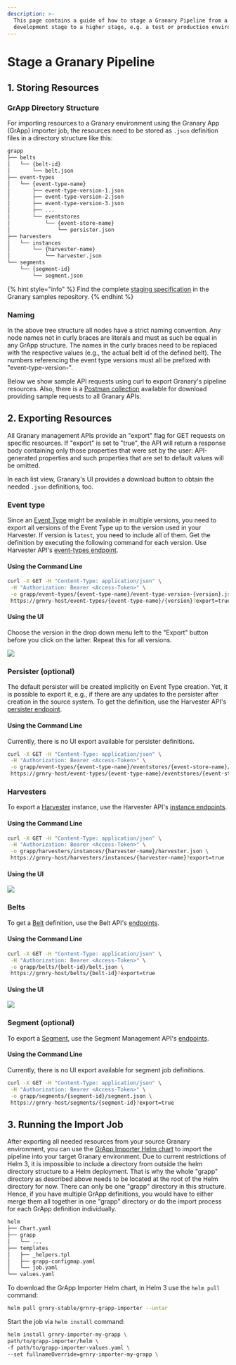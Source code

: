 ```yaml
---
description: >-
  This page contains a guide of how to stage a Granary Pipeline from a
  development stage to a higher stage, e.g. a test or production environment.
---
```


# Stage a Granary Pipeline

## 1. Storing Resources

### GrApp Directory Structure

For importing resources to a Granary environment using the Granary App (GrApp) importer job, the resources need to be stored as `.json` definition files in a directory structure like this:

```bash
grapp
├── belts
│   └── {belt-id}
│       └── belt.json
├── event-types
│   └── {event-type-name}
│       ├── event-type-version-1.json
│       ├── event-type-version-2.json
│       ├── event-type-version-3.json
│       ├── ...
│       └── eventstores
│           └── {event-store-name}
│               └── persister.json
├── harvesters
│   └── instances
│       └── {harvester-name}
│           └── harvester.json
└── segments
    └── {segment-id}
        └── segment.json
```

{% hint style="info" %}
Find the complete [staging specification](https://github.com/syncier/grnry-samples/tree/master/pipeline-staging-specs) in the Granary samples repository.
{% endhint %}

### Naming

In the above tree structure all nodes have a strict naming convention. Any node names not in curly braces are literals and must as such be equal in any GrApp structure. The names in the curly braces need to be replaced with the respective values (e.g., the actual belt id of the defined belt). The numbers referencing the event type versions must all be prefixed with "event-type-version-".

Below we show sample API requests using curl to export Granary's pipeline resources. Also, there is a [Postman collection](../developer-reference/api-reference/#postman-collection) available for download providing sample requests to all Granary APIs.

## 2. Exporting Resources

All Granary management APIs provide an "export" flag for GET requests on specific resources. If "export" is set to "true", the API will return a response body containing only those properties that were set by the user: API-generated properties and such properties that are set to default values will be omitted.

In each list view, Granary's UI provides a download button to obtain the needed `.json` definitions, too.

###

### Event type

Since an [Event Type](data-in/how-to-run-a-harvester/event-types.md) might be available in multiple versions, you need to export all versions of the Event Type up to the version used in your Harvester. If version is `latest`, you need to include all of them. Get the definition by executing the following command for each version. Use Harvester API's [event-types endpoint](../developer-reference/api-reference/harvester-api/event-type-endpoints/#get-a-specific-version-of-an-event-type).

#### Using the Command Line

```bash
curl -X GET -H "Content-Type: application/json" \
 -H "Authorization: Bearer <Access-Token>" \
 -o grapp/event-types/{event-type-name}/event-type-version-{version}.json \
 https://grnry-host/event-types/{event-type-name}/{version}?export=true
```

#### Using the UI

Choose the version in the drop down menu left to the "Export" button before you click on the latter. Repeat this for all versions.

![](<../.gitbook/assets/image (48).png>)

###

### Persister (optional)

The default persister will be created implicitly on Event Type creation. Yet, it is possible to export it, e.g., if there are any updates to the persister after creation in the source system. To get the definition, use the Harvester API's [persister endpoint](../developer-reference/api-reference/harvester-api/event-type-endpoints/#get-persister-for-a-specific-event-type).

#### Using the Command Line

Currently, there is no UI export available for persister definitions.

```bash
curl -X GET -H "Content-Type: application/json" \
 -H "Authorization: Bearer <Access-Token>" \
 -o grapp/event-types/{event-type-name}/eventstores/{event-store-name}/persister.json \
 https://grnry-host/event-types/{event-type-name}/eventstores/{event-store-name}/persister?export=true
```

###

### Harvesters

To export a [Harvester](data-in/how-to-run-a-harvester/harvesters.md) instance, use the Harvester API's [instance endpoints](../developer-reference/api-reference/harvester-api/harvester-instance-endpoints.md#get-harvester-details).

#### Using the Command Line

```bash
curl -X GET -H "Content-Type: application/json" \
 -H "Authorization: Bearer <Access-Token>" \
 -o grapp/harvesters/instances/{harvester-name}/harvester.json \
 https://grnry-host/harvesters/instances/{harvester-name}?export=true
```

#### Using the UI

![](<../.gitbook/assets/image (51).png>)

###

### Belts

To get a [Belt](using-data-in-granary/getting-started.md) definition, use the Belt API's [endpoints](../developer-reference/api-reference/belt-api.md#get-a-specific-belt-by-id).

#### Using the Command Line

```bash
curl -X GET -H "Content-Type: application/json" \
 -H "Authorization: Bearer <Access-Token>" \
 -o grapp/belts/{belt-id}/belt.json \
 https://grnry-host/belts/{belt-id}?export=true
```

#### Using the UI

![](<../.gitbook/assets/image (47).png>)

###

### Segment (optional)

To export a [Segment](../developer-reference/dataflow/segment-store/segment-table-creation.md), use the Segment Management API's [endpoints](broken-reference).

#### Using the Command Line

Currently, there is no UI export available for segment job definitions.

```bash
curl -X GET -H "Content-Type: application/json" \
 -H "Authorization: Bearer <Access-Token>" \
 -o grapp/segments/{segment-id}/segment.json \
 https://grnry-host/segments/{segment-id}?export=true
```

## 3. Running the Import Job

After exporting all needed resources from your source Granary environment, you can use the [GrApp Importer Helm chart](../operator-reference/installation/with-helm/grapp-importer.md) to import the pipeline into your target Granary environment. Due to current restrictions of Helm 3, it is impossible to include a directory from outside the helm directory structure to a Helm deployment. That is why the whole "grapp" directory as described above needs to be located at the root of the Helm directory for now. There can only be one "grapp" directory in this structure. Hence, if you have multiple GrApp definitions, you would have to either merge them all together in one "grapp" directory or do the import process for each GrApp definition individually.

```bash
helm
├── Chart.yaml
├── grapp
│   └── ...
├── templates
│   ├── _helpers.tpl
│   ├── grapp-configmap.yaml
│   └── job.yaml
└── values.yaml
```

To download the GrApp Importer Helm chart, in Helm 3 use the `helm pull` command:

```bash
helm pull grnry-stable/grnry-grapp-importer --untar
```

Start the job via `helm install` command:

```bash
helm install grnry-importer-my-grapp \
path/to/grapp-importer/helm \
-f path/to/grapp-importer-values.yaml \
--set fullnameOverride=grnry-importer-my-grapp \
```

&#x20;
